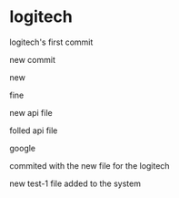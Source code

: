 # logitech

logitech's first commit

new commit

new

fine

new api file

folled api file

google

commited with the new file for the logitech

new test-1 file added to the system
